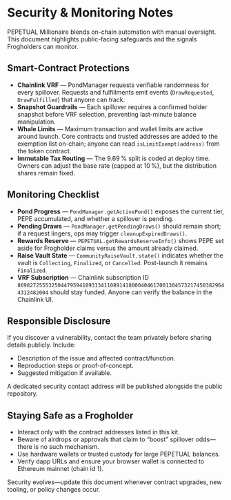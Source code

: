 # Security & Monitoring Notes

PEPETUAL Millionaire blends on-chain automation with manual oversight. This document highlights public-facing safeguards and the signals Frogholders can monitor.

## Smart-Contract Protections

- **Chainlink VRF** — PondManager requests verifiable randomness for every spillover. Requests and fulfillments emit events (`DrawRequested`, `DrawFulfilled`) that anyone can track.
- **Snapshot Guardrails** — Each spillover requires a confirmed holder snapshot before VRF selection, preventing last-minute balance manipulation.
- **Whale Limits** — Maximum transaction and wallet limits are active around launch. Core contracts and trusted addresses are added to the exemption list on-chain; anyone can read `isLimitExempt(address)` from the token contract.
- **Immutable Tax Routing** — The 9.69 % split is coded at deploy time. Owners can adjust the base rate (capped at 10 %), but the distribution shares remain fixed.

## Monitoring Checklist

- **Pond Progress** — `PondManager.getActivePond()` exposes the current tier, PEPE accumulated, and whether a spillover is pending.
- **Pending Draws** — `PondManager.getPendingDraws()` should remain short; if a request lingers, ops may trigger `cleanupExpiredDraws()`.
- **Rewards Reserve** — `PEPETUAL.getRewardsReserveInfo()` shows PEPE set aside for Frogholder claims versus the amount already claimed.
- **Raise Vault State** — `CommunityRaiseVault.state()` indicates whether the vault is `Collecting`, `Finalized`, or `Cancelled`. Post-launch it remains `Finalized`.
- **VRF Subscription** — Chainlink subscription ID `86982725553250447959418931341108914180004046170013045732174503829644312482004` should stay funded. Anyone can verify the balance in the Chainlink UI.

## Responsible Disclosure

If you discover a vulnerability, contact the team privately before sharing details publicly. Include:

- Description of the issue and affected contract/function.
- Reproduction steps or proof-of-concept.
- Suggested mitigation if available.

A dedicated security contact address will be published alongside the public repository.

## Staying Safe as a Frogholder

- Interact only with the contract addresses listed in this kit.
- Beware of airdrops or approvals that claim to “boost” spillover odds—there is no such mechanism.
- Use hardware wallets or trusted custody for large PEPETUAL balances.
- Verify dapp URLs and ensure your browser wallet is connected to Ethereum mainnet (chain id 1).

Security evolves—update this document whenever contract upgrades, new tooling, or policy changes occur.
